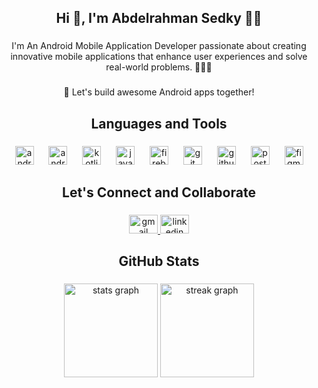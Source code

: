 <h2 align="center">Hi 👋, I'm Abdelrahman Sedky 👨‍💻</h2>

###

<p align="center">I'm An Android Mobile Application Developer passionate about creating innovative mobile applications that enhance user experiences and solve real-world problems. 📱🚀💡</p>

###

<p align="center">🚀 Let's build awesome Android apps together!</p>

###

<h2 align="center">Languages and Tools</h2>

###

<div align="center">
  <img src="https://cdn.simpleicons.org/android/3DDC84" height="30" alt="android logo"  />
  <img width="16" />
  <img src="https://skillicons.dev/icons?i=androidstudio" height="30" alt="androidstudio logo"  />
  <img width="16" />
  <img src="https://skillicons.dev/icons?i=kotlin" height="30" alt="kotlin logo"  />
  <img width="16" />
  <img src="https://skillicons.dev/icons?i=java" height="30" alt="java logo"  />
  <img width="16" />
  <img src="https://skillicons.dev/icons?i=firebase" height="30" alt="firebase logo"  />
  <img width="16" />
  <img src="https://skillicons.dev/icons?i=git" height="30" alt="git logo"  />
  <img width="16" />
  <img src="https://skillicons.dev/icons?i=github" height="30" alt="github logo"  />
  <img width="16" />
  <img src="https://skillicons.dev/icons?i=postman" height="30" alt="postman logo"  />
  <img width="16" />
  <img src="https://skillicons.dev/icons?i=figma" height="30" alt="figma logo"  />
</div>

###

<h2 align="center">Let's Connect and Collaborate</h2>

###

<div align="center">
  <a href="mailto:abdelrahmanoda@gmail.com" target="_blank">
    <img src="https://raw.githubusercontent.com/maurodesouza/profile-readme-generator/master/src/assets/icons/social/gmail/default.svg" width="46" height="30" alt="gmail logo"  />
  </a>
  <a href="https://www.linkedin.com/in/abdelrahman-sedky/" target="_blank">
    <img src="https://raw.githubusercontent.com/maurodesouza/profile-readme-generator/master/src/assets/icons/social/linkedin/default.svg" width="46" height="30" alt="linkedin logo"  />
  </a>
</div>

###

<h2 align="center">GitHub Stats</h2>

###

<div align="center">
  <img src="https://github-readme-stats.vercel.app/api?username=Abdelrahman-Sedky&hide_title=false&hide_rank=true&show_icons=true&include_all_commits=true&count_private=true&disable_animations=false&theme=dark&locale=en&hide_border=true&order=1" height="150" alt="stats graph"  />
  <img src="https://streak-stats.demolab.com?user=Abdelrahman-Sedky&locale=en&mode=weekly&theme=dark&hide_border=true&border_radius=5&order=3" height="150" alt="streak graph"  />
</div>

###
